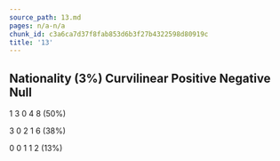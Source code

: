 ```yaml
---
source_path: 13.md
pages: n/a-n/a
chunk_id: c3a6ca7d37f8fab853d6b3f27b4322598d80919c
title: '13'
---
```

## Nationality (3%) Curvilinear Positive Negative Null

1 3 0 4 8 (50%)

3 0 2 1 6 (38%)

0 0 1 1 2 (13%)
